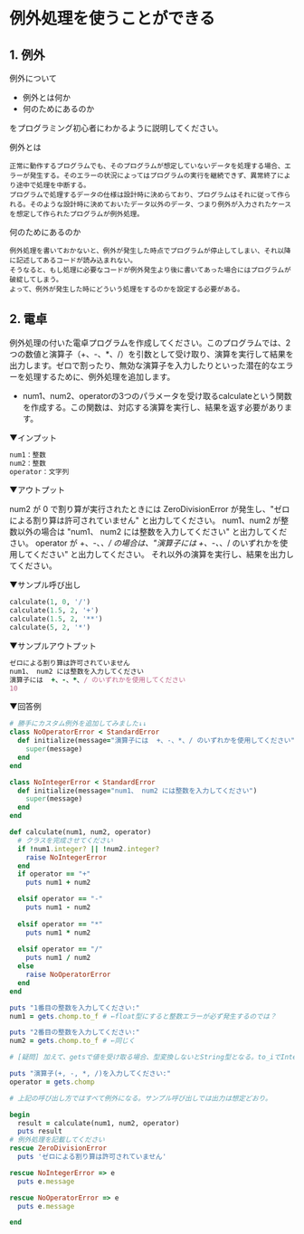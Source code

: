 # 例外処理を使うことができる

## 1. 例外

例外について

- 例外とは何か
- 何のためにあるのか

をプログラミング初心者にわかるように説明してください。

例外とは
```
正常に動作するプログラムでも、そのプログラムが想定していないデータを処理する場合、エラーが発生する。そのエラーの状況によってはプログラムの実行を継続できず、異常終了により途中で処理を中断する。
プログラムで処理するデータの仕様は設計時に決めらており、プログラムはそれに従って作られる。そのような設計時に決めておいたデータ以外のデータ、つまり例外が入力されたケースを想定して作られたプログラムが例外処理。
```

何のためにあるのか
```
例外処理を書いておかないと、例外が発生した時点でプログラムが停止してしまい、それ以降に記述してあるコードが読み込まれない。
そうなると、もし処理に必要なコードが例外発生より後に書いてあった場合にはプログラムが破綻してしまう。
よって、例外が発生した時にどういう処理をするのかを設定する必要がある。
```

## 2. 電卓

例外処理の付いた電卓プログラムを作成してください。このプログラムでは、2つの数値と演算子（+、-、*、/）を引数として受け取り、演算を実行して結果を出力します。ゼロで割ったり、無効な演算子を入力したりといった潜在的なエラーを処理するために、例外処理を追加します。

- num1、num2、operatorの3つのパラメータを受け取るcalculateという関数を作成する。この関数は、対応する演算を実行し、結果を返す必要があります。

▼インプット

```ruby
num1：整数
num2：整数
operator：文字列
```

▼アウトプット

num2 が 0 で割り算が実行されたときには ZeroDivisionError が発生し、"ゼロによる割り算は許可されていません" と出力してください。
num1、num2 が整数以外の場合は "num1、 num2 には整数を入力してください" と出力してください。
operator が +、-、*、/ の場合は、"演算子には  +、-、*、/ のいずれかを使用してください" と出力してください。
それ以外の演算を実行し、結果を出力してください。

▼サンプル呼び出し

```ruby
calculate(1, 0, '/')
calculate(1.5, 2, '+')
calculate(1.5, 2, '**')
calculate(5, 2, '*')
```

▼サンプルアウトプット

```ruby
ゼロによる割り算は許可されていません
num1、 num2 には整数を入力してください
演算子には  +、-、*、/ のいずれかを使用してください
10
```

▼回答例

```ruby
# 勝手にカスタム例外を追加してみました↓↓
class NoOperatorError < StandardError
  def initialize(message="演算子には  +、-、*、/ のいずれかを使用してください")
    super(message)
  end
end

class NoIntegerError < StandardError
  def initialize(message="num1、 num2 には整数を入力してください")
    super(message)
  end
end

def calculate(num1, num2, operator)
  # クラスを完成させてください
  if !num1.integer? || !num2.integer?
    raise NoIntegerError
  end
  if operator == "+"
    puts num1 + num2

  elsif operator == "-"
    puts num1 - num2
  
  elsif operator == "*"
    puts num1 * num2
    
  elsif operator == "/"
    puts num1 / num2
  else
    raise NoOperatorError
  end
end

puts "1番目の整数を入力してください:"
num1 = gets.chomp.to_f # ←float型にすると整数エラーが必ず発生するのでは？

puts "2番目の整数を入力してください:"
num2 = gets.chomp.to_f # ←同じく

# [疑問] 加えて、getsで値を受け取る場合、型変換しないとString型となる。to_iでInteger型に変換するのが普通だと思うが、その場合例外の記述が不要なのでは？

puts "演算子(+, -, *, /)を入力してください:"
operator = gets.chomp

# 上記の呼び出し方ではすべて例外になる。サンプル呼び出しでは出力は想定どおり。

begin
  result = calculate(num1, num2, operator)
  puts result
# 例外処理を記載してください
rescue ZeroDivisionError
  puts 'ゼロによる割り算は許可されていません'

rescue NoIntegerError => e
  puts e.message

rescue NoOperatorError => e
  puts e.message

end
```
